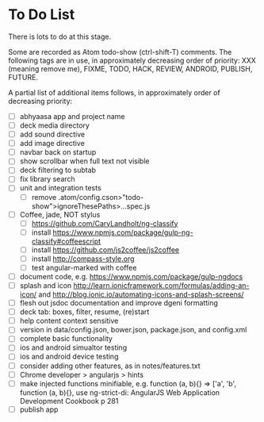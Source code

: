To Do List
==========

There is lots to do at this stage.

Some are recorded as Atom todo-show (ctrl-shift-T) comments. The following tags are in use, in approximately decreasing order of priority: XXX (meaning remove me), FIXME, TODO, HACK, REVIEW, ANDROID, PUBLISH, FUTURE.

A partial list of additional items follows, in approximately order of decreasing priority:

- [ ] abhyaasa app and project name
- [ ] deck media directory
- [ ] add sound directive
- [ ] add image directive
- [ ] navbar back on startup
- [ ] show scrollbar when full text not visible
- [ ] deck filtering to subtab
- [ ] fix library search
- [ ] unit and integration tests
  - [ ] remove .atom/config.cson>"todo-show">ignoreThesePaths>...spec.js
- [ ] Coffee, jade, NOT stylus
	- [ ] https://github.com/CaryLandholt/ng-classify
	- [ ] install https://www.npmjs.com/package/gulp-ng-classify#coffeescript
	- [ ] install https://github.com/js2coffee/js2coffee
	- [ ] install http://compass-style.org
	- [ ] test angular-marked with coffee
- [ ] document code, e.g. https://www.npmjs.com/package/gulp-ngdocs
- [ ] splash and icon http://learn.ionicframework.com/formulas/adding-an-icon/ and  http://blog.ionic.io/automating-icons-and-splash-screens/
- [ ] flesh out jsdoc documentation and improve dgeni formatting
- [ ] deck tab: boxes, filter, resume, (re)start
- [ ] help content context sensitive
- [ ] version in data/config.json, bower.json, package.json, and config.xml
- [ ] complete basic functionality
- [ ] ios and android simualtor testing
- [ ] ios and android device testing
- [ ] consider adding other features, as in notes/features.txt
- [ ] Chrome developer > angularjs > hints
- [ ] make injected functions minifiable, e.g. function (a, b){} => ['a', 'b', function (a, b){}, use ng-strict-di: AngularJS Web Application Development Cookbook p 281
- [ ] publish app
